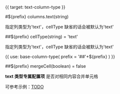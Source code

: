 {{ target: text-column-type }}

#${prefix} columns.text(string)

指定列类型为'text'，cellType 缺省的话会被默认为'text'

##${prefix} cellType(string) = 'text'

指定列类型为'text'，cellType 缺省的话会被默认为'text'

{{ use: base-column-type(
    prefix = '##'+${prefix}
) }}

##${prefix} mergeCell(boolean) = false

**text 类型专属配置项** 是否对相同内容合并单元格

可参考示例：[TODO](/examples/basic-functionality/merge)
